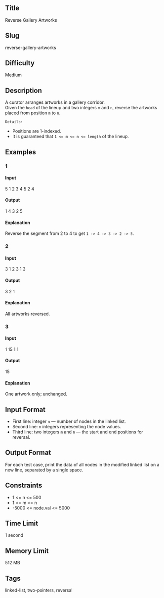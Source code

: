 ## Title
Reverse Gallery Artworks

## Slug
reverse-gallery-artworks

## Difficulty
Medium

## Description

A curator arranges artworks in a gallery corridor.  
Given the `head` of the lineup and two integers `m` and `n`, reverse the artworks placed from position `m` to `n`.

`Details:`
* Positions are 1-indexed.
* It is guaranteed that `1 <= m <= n <= length` of the lineup.

## Examples

### 1

#### Input
5
1 2 3 4 5
2 4

#### Output
1 4 3 2 5

#### Explanation
Reverse the segment from 2 to 4 to get `1 -> 4 -> 3 -> 2 -> 5`.

### 2

#### Input
3
1 2 3
1 3

#### Output
3 2 1

#### Explanation
All artworks reversed.

### 3

#### Input
1
15
1 1

#### Output
15

#### Explanation
One artwork only; unchanged.

## Input Format
-   First line: integer `n` — number of nodes in the linked list.
-   Second line: `n` integers representing the node values.
-   Third line: two integers `m` and `n` — the start and end positions for reversal.

## Output Format
For each test case, print the data of all nodes in the modified linked list on a new line, separated by a single space.

## Constraints
- 1 <= n <= 500
- 1 <= m <= n
- -5000 <= node.val <= 5000

## Time Limit
1 second

## Memory Limit
512 MB

## Tags
linked-list, two-pointers, reversal
